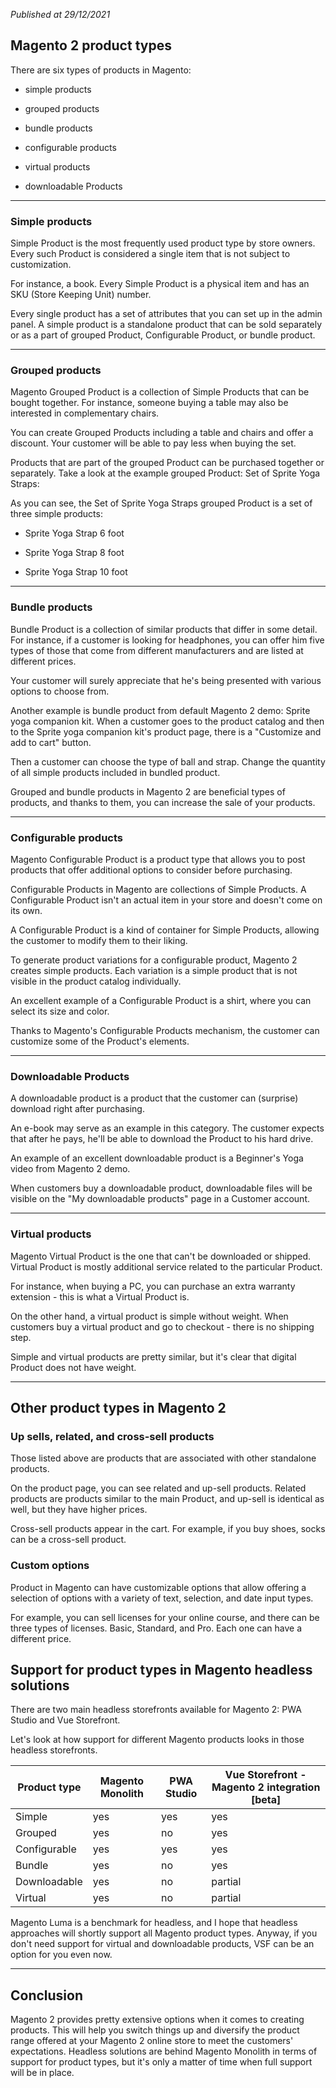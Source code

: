*Published at 29/12/2021*

## Magento 2 product types

There are six types of products in Magento:

- simple products

- grouped products

- bundle products

- configurable products

- virtual products

- downloadable Products

---

### Simple products

Simple Product is the most frequently used product type by store owners. Every such Product is considered a single item that is not subject to customization.

For instance, a book. Every Simple Product is a physical item and has an SKU (Store Keeping Unit) number.

Every single product has a set of attributes that you can set up in the admin panel. A simple product is a standalone product that can be sold separately or as a part of grouped Product, Configurable Product, or bundle product.

---

### Grouped products

Magento Grouped Product is a collection of Simple Products that can be bought together. For instance, someone buying a table may also be interested in complementary chairs.

You can create Grouped Products including a table and chairs and offer a discount. Your customer will be able to pay less when buying the set.

Products that are part of the grouped Product can be purchased together or separately. Take a look at the example grouped Product: Set of Sprite Yoga Straps:

As you can see, the Set of Sprite Yoga Straps grouped Product is a set of three simple products:

- Sprite Yoga Strap 6 foot

- Sprite Yoga Strap 8 foot

- Sprite Yoga Strap 10 foot

---

### Bundle products

Bundle Product is a collection of similar products that differ in some detail. For instance, if a customer is looking for headphones, you can offer him five types of those that come from different manufacturers and are listed at different prices.

Your customer will surely appreciate that he's being presented with various options to choose from.

Another example is bundle product from default Magento 2 demo: Sprite yoga companion kit. When a customer goes to the product catalog and then to the Sprite yoga companion kit's product page, there is a "Customize and add to cart" button.

Then a customer can choose the type of ball and strap. Change the quantity of all simple products included in bundled product.

Grouped and bundle products in Magento 2 are beneficial types of products, and thanks to them, you can increase the sale of your products.

---

### Configurable products

Magento Configurable Product is a product type that allows you to post products that offer additional options to consider before purchasing.

Configurable Products in Magento are collections of Simple Products. A Configurable Product isn't an actual item in your store and doesn't come on its own.

A Configurable Product is a kind of container for Simple Products, allowing the customer to modify them to their liking.

To generate product variations for a configurable product, Magento 2 creates simple products. Each variation is a simple product that is not visible in the product catalog individually.

An excellent example of a Configurable Product is a shirt, where you can select its size and color.

Thanks to Magento's Configurable Products mechanism, the customer can customize some of the Product's elements.

---

### Downloadable Products

A downloadable product is a product that the customer can (surprise) download right after purchasing.

An e-book may serve as an example in this category. The customer expects that after he pays, he'll be able to download the Product to his hard drive.

An example of an excellent downloadable product is a Beginner's Yoga video from Magento 2 demo.

When customers buy a downloadable product, downloadable files will be visible on the "My downloadable products" page in a Customer account.

---

### Virtual products

Magento Virtual Product is the one that can't be downloaded or shipped. Virtual Product is mostly additional service related to the particular Product.

For instance, when buying a PC, you can purchase an extra warranty extension - this is what a Virtual Product is.

On the other hand, a virtual product is simple without weight. When customers buy a virtual product and go to checkout - there is no shipping step.

Simple and virtual products are pretty similar, but it's clear that digital Product does not have weight.

---

## Other product types in Magento 2

### Up sells, related, and cross-sell products

Those listed above are products that are associated with other standalone products.

On the product page, you can see related and up-sell products. Related products are products similar to the main Product, and up-sell is identical as well, but they have higher prices.

Cross-sell products appear in the cart. For example, if you buy shoes, socks can be a cross-sell product.

### Custom options

Product in Magento can have customizable options that allow offering a selection of options with a variety of text, selection, and date input types.

For example, you can sell licenses for your online course, and there can be three types of licenses. Basic, Standard, and Pro. Each one can have a different price.

## Support for product types in Magento headless solutions

There are two main headless storefronts available for Magento 2: PWA Studio and Vue Storefront.

Let's look at how support for different Magento products looks in those headless storefronts.

| Product type | Magento Monolith | PWA Studio | Vue Storefront - Magento 2 integration \[beta\] |
| ------------ | ---------------- | ---------- | ----------------------------------------------- |
| Simple       | yes              | yes        | yes                                             |
| Grouped      | yes              | no         | yes                                             |
| Configurable | yes              | yes        | yes                                             |
| Bundle       | yes              | no         | yes                                             |
| Downloadable | yes              | no         | partial                                         |
| Virtual      | yes              | no         | partial                                         |

Magento Luma is a benchmark for headless, and I hope that headless approaches will shortly support all Magento product types. Anyway, if you don't need support for virtual and downloadable products, VSF can be an option for you even now.

---

## Conclusion

Magento 2 provides pretty extensive options when it comes to creating products. This will help you switch things up and diversify the product range offered at your Magento 2 online store to meet the customers' expectations.
Headless solutions are behind Magento Monolith in terms of support for product types, but it's only a matter of time when full support will be in place.
